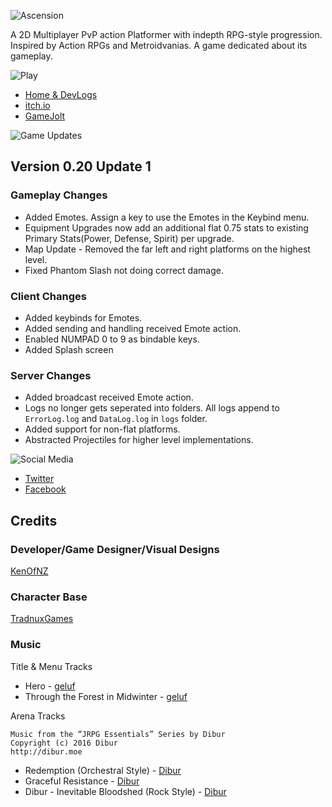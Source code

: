 ![Ascension](https://github.com/kenofnz/Ascension/raw/master/Ascension/resources/sprites/ui/menu/title.png)

A 2D Multiplayer PvP action Platformer with indepth RPG-style progression.
Inspired by Action RPGs and Metroidvanias. A game dedicated about its gameplay.

![Play](https://github.com/kenofnz/AscensionInfo/raw/gh-pages/images/play.png)

- [Home & DevLogs](http://www.gdunlimited.net/games/ascension/)
- [itch.io](https://kenofnz.itch.io/ascension)
- [GameJolt](http://gamejolt.com/games/ascension/179549)

![Game Updates](https://github.com/kenofnz/AscensionInfo/raw/gh-pages/images/updates.png)

## Version 0.20 Update 1
### Gameplay Changes
* Added Emotes. Assign a key to use the Emotes in the Keybind menu.
* Equipment Upgrades now add an additional flat 0.75 stats to existing Primary Stats(Power, Defense, Spirit) per upgrade.
* Map Update - Removed the far left and right platforms on the highest level.
* Fixed Phantom Slash not doing correct damage.

### Client Changes
* Added keybinds for Emotes.
* Added sending and handling received Emote action.
* Enabled NUMPAD 0 to 9 as bindable keys.
* Added Splash screen

### Server Changes
* Added broadcast received Emote action.
* Logs no longer gets seperated into folders. All logs append to `ErrorLog.log` and `DataLog.log` in `logs` folder.
* Added support for non-flat platforms.
* Abstracted Projectiles for higher level implementations.

![Social Media](https://github.com/kenofnz/AscensionInfo/raw/gh-pages/images/social.png)

- [Twitter](https://twitter.com/Ascension2D)
- [Facebook](https://www.facebook.com/Ascension2D/)

## Credits
### Developer/Game Designer/Visual Designs
[KenOfNZ](https://github.com/kenofnz)

### Character Base
[TradnuxGames](http://tradnux.com/)

### Music
Title & Menu Tracks

* Hero - [geluf](https://soundcloud.com/geluf)
* Through the Forest in Midwinter - [geluf](https://soundcloud.com/geluf)

Arena Tracks

```
Music from the “JRPG Essentials” Series by Dibur
Copyright (c) 2016 Dibur
http://dibur.moe
```

* Redemption (Orchestral Style) - [Dibur](http://dibur.moe)
* Graceful Resistance - [Dibur](http://dibur.moe)
* Dibur - Inevitable Bloodshed (Rock Style) - [Dibur](http://dibur.moe)
